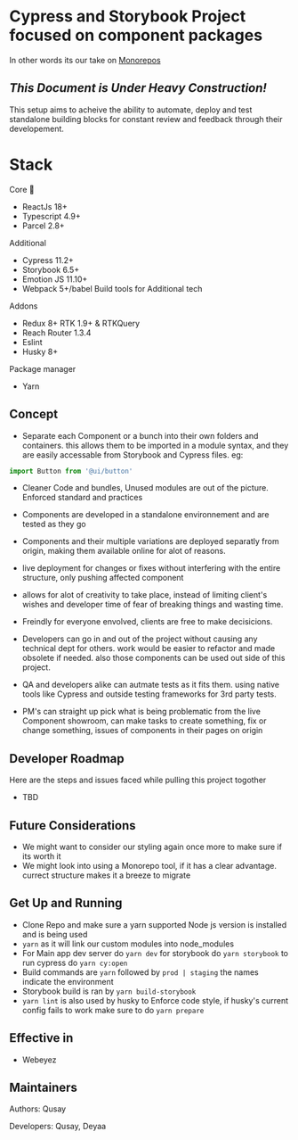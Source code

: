# Cypress and Storybook Project focused on component packages
In other words its our take on [Monorepos](https://monorepo.tools/)
## _This Document is Under Heavy Construction!_

This setup aims to acheive the ability to automate, deploy and test standalone building blocks for constant review and feedback through their developement.

# Stack
 Core 🔴
- ReactJs 18+
- Typescript 4.9+
- Parcel  2.8+

Additional

- Cypress 11.2+
- Storybook 6.5+
- Emotion JS 11.10+
- Webpack 5+/babel Build tools for Additional tech 

Addons

- Redux 8+ RTK 1.9+ & RTKQuery
- Reach Router 1.3.4
- Eslint
- Husky 8+

Package manager

- Yarn

## Concept

- Separate each Component or a bunch into their own folders and containers. 
 this allows them to be imported in a module syntax, and they are easily accessable from Storybook and Cypress files. eg:  
```js
import Button from '@ui/button'
```
- Cleaner Code and bundles, Unused modules are out of the picture. Enforced standard and practices
- Components are developed in a standalone environnement and are tested as they go 
- Components and their multiple variations are deployed separatly from origin, making them available online for alot of reasons.
- live deployment for changes or fixes without interfering with the entire structure, only pushing affected component

- allows for alot of creativity to take place, instead of limiting client's wishes and developer time of 
 fear of breaking things and wasting time.


- Freindly for everyone envolved, clients are free to make decisicions.

- Developers can go in and out of the project without causing any technical dept for others. work would be easier to refactor and made obsolete if needed. also those components can be used out side of this project.

- QA and developers alike can autmate tests as it fits them. using native tools like Cypress and outside testing frameworks for 3rd party tests.

- PM's can straight up pick what is being problematic from the live Component showroom, can make tasks to
create something, fix or change something, issues of components in their pages on origin 

## Developer Roadmap

Here are the steps and issues faced while pulling this project togother

- TBD

## Future Considerations
- We might want to consider our styling again once more to make sure if its worth it
- We might look into using a Monorepo tool, if it has a clear advantage. currect structure makes it a breeze to migrate
 

## Get Up and Running

- Clone Repo and make sure a yarn supported Node js version is installed and is being used
- `yarn` as it will link our custom modules into node_modules
- For Main app dev server do `yarn dev` for storybook do `yarn storybook` to run cypress do `yarn cy:open`
- Build commands are `yarn` followed by `prod | staging`  the names indicate the environment
-  Storybook build is ran by `yarn build-storybook`
-  `yarn lint` is also used by husky to Enforce code style, if husky's current config fails to work make sure to do `yarn prepare` 


## Effective in

- Webeyez

## Maintainers

Authors: Qusay

Developers: Qusay, Deyaa
